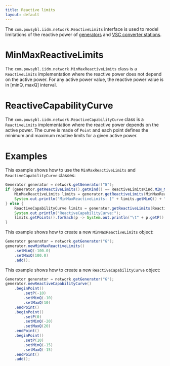 ```yaml
---
title: Reactive limits
layout: default
---
```


The `com.powsybl.iidm.network.ReactiveLimits` interface is used to model limitations of the reactive power of
[generators](generator.md) and [VSC converter stations](vscConverterStation.md).

# MinMaxReactiveLimits
The `com.powsybl.iidm.network.MinMaxReactiveLimits` class is a `ReactiveLimits` implementation where the reactive power
does not depend on the active power. For any active power value, the reactive power value is in [minQ, maxQ] interval.

# ReactiveCapabilityCurve
The `com.powsybl.iidm.network.ReactiveCapabilityCurve` class is a `ReactiveLimits` implementation where the reactive power
depends on the active power. The curve is made of `Point` and each point defines the minimum and maximum reactive limits
for a given active power.

# Examples
This example shows how to use the `MinMaxReactiveLimits` and `ReactiveCapabilityCurve` classes:
```java
Generator generator = network.getGenerator("G");
if (generator.getReactiveLimits().getKind() == ReactiveLimitsKind.MIN_MAX) {
    MinMaxReactiveLimits limits = generator.getReactiveLimits(MinMaxReactiveLimits.class);
    System.out.println("MinMaxReactiveLimits: [" + limits.getMinQ() + ", " + limits.getMaxQ() + "]");
} else {
    ReactiveCapabilityCurve limits = generator.getReactiveLimits(ReactiveCapabilityCurve.class);
    System.out.println("ReactiveCapabilityCurve:");
    limits.getPoints().forEach(p -> System.out.println("\t" + p.getP() + " -> [" + p.getMinQ() + ", " + p.getMaxQ() + "]"));
}
```

This example shows how to create a new `MinMaxReactiveLimits` object:
```java
Generator generator = network.getGenerator("G");
generator.newMinMaxReactiveLimits()
    .setMinQ(-100.0)
    .setMaxQ(100.0)
    .add();
```

This example shows how to create a new `ReactiveCapabilityCurve` object:
```java
Generator generator = network.getGenerator("G");
generator.newReactiveCapabilityCurve()
    .beginPoint()
        .setP(-10)
        .setMinQ(-10)
        .setMaxQ(10)
    .endPoint()
    .beginPoint()
        .setP(0)
        .setMinQ(-20)
        .setMaxQ(20)
    .endPoint()
    .beginPoint()
        .setP(10)
        .setMinQ(-15)
        .setMaxQ(-15)
    .endPoint()
    .add();
```
